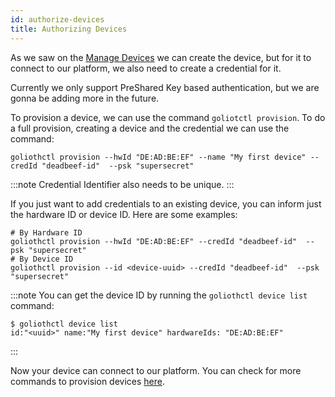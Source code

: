 ```yaml
---
id: authorize-devices
title: Authorizing Devices
---
```


As we saw on the [Manage Devices](/services/getting-started/manage-devices) we can create the device, but for it to connect to our platform, we also need to create a credential for it.

Currently we only support PreShared Key based authentication, but we are gonna be adding more in the future.

To provision a device, we can use the command `goliotctl provision`. To do a full provision, creating a device and the credential we can use the command:

```
goliothctl provision --hwId "DE:AD:BE:EF" --name "My first device" --credId "deadbeef-id"  --psk "supersecret"
```

:::note
Credential Identifier also needs to be unique.
:::

If you just want to add credentials to an existing device, you can inform just the hardware ID or device ID. Here are some examples:

```
# By Hardware ID
goliothctl provision --hwId "DE:AD:BE:EF" --credId "deadbeef-id"  --psk "supersecret"
# By Device ID
goliothctl provision --id <device-uuid> --credId "deadbeef-id"  --psk "supersecret"
```

:::note
You can get the device ID by running the `goliothctl device list` command:

```
$ goliothctl device list
id:"<uuid>" name:"My first device" hardwareIds: "DE:AD:BE:EF"
```

:::

Now your device can connect to our platform. You can check for more commands to provision devices [here](/reference/command-line-tools/goliothctl/goliothctl_provision).
